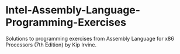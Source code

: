 # Intel-Assembly-Language-Programming-Exercises
Solutions to programming exercises from Assembly Language for x86 Processors (7th Edition) by Kip Irvine.
